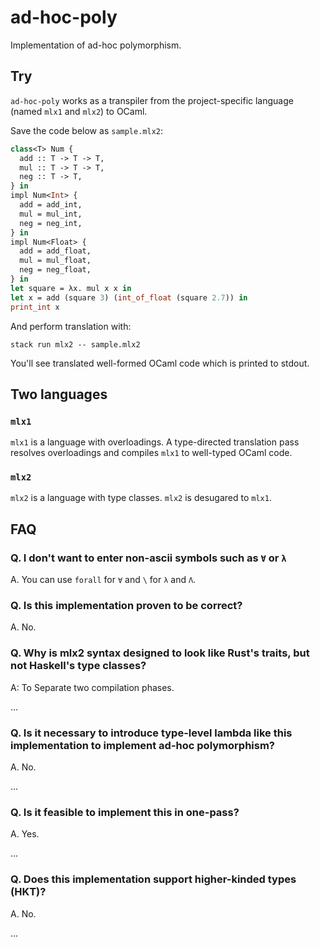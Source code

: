 # ad-hoc-poly

Implementation of ad-hoc polymorphism.

## Try

`ad-hoc-poly` works as a transpiler from the project-specific language (named `mlx1` and `mlx2`) to OCaml.

Save the code below as `sample.mlx2`:

```ocaml
class<T> Num {
  add :: T -> T -> T,
  mul :: T -> T -> T,
  neg :: T -> T,
} in
impl Num<Int> {
  add = add_int,
  mul = mul_int,
  neg = neg_int,
} in
impl Num<Float> {
  add = add_float,
  mul = mul_float,
  neg = neg_float,
} in
let square = λx. mul x x in
let x = add (square 3) (int_of_float (square 2.7)) in
print_int x
```

And perform translation with:

```shell
stack run mlx2 -- sample.mlx2
```

You'll see translated well-formed OCaml code which is printed to stdout.

## Two languages

### `mlx1`

`mlx1` is a language with overloadings. A type-directed translation pass resolves overloadings and compiles `mlx1` to well-typed OCaml code.

### `mlx2`

`mlx2` is a language with type classes. `mlx2` is desugared to `mlx1`.

## FAQ

### Q. I don't want to enter non-ascii symbols such as `∀` or `λ`

A. You can use `forall` for `∀` and `\` for `λ` and `Λ`.

### Q. Is this implementation proven to be correct?

A. No.

### Q. Why is mlx2 syntax designed to look like Rust's traits, but not Haskell's type classes?

A: To Separate two compilation phases.

...

### Q. Is it necessary to introduce type-level lambda like this implementation to implement ad-hoc polymorphism?

A. No.

...

### Q. Is it feasible to implement this in one-pass?

A. Yes.

...

### Q. Does this implementation support higher-kinded types (HKT)?

A. No.

...
